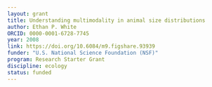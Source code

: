 ```yaml
---
layout: grant
title: Understanding multimodality in animal size distributions
author: Ethan P. White
ORCID: 0000-0001-6728-7745
year: 2008
link: https://doi.org/10.6084/m9.figshare.93939
funder: "U.S. National Science Foundation (NSF)"
program: Research Starter Grant
discipline: ecology
status: funded
---
```


